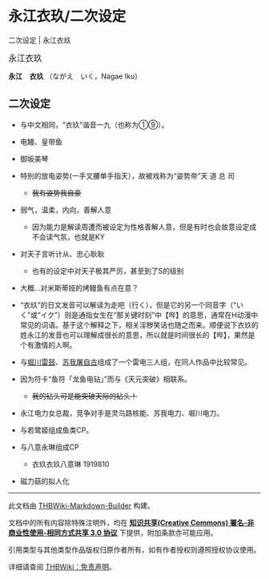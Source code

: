 # 永江衣玖/二次设定

<!-- source html: G:\repos\THBWiki-Markdown-Builder\THBWikiMarkdown\Temp\main\b\ba\ns0%3A%E6%B0%B8%E6%B1%9F%E8%A1%A3%E7%8E%96%2F%E4%BA%8C%E6%AC%A1%E8%AE%BE%E5%AE%9A.html -->

二次设定 | 永江衣玖

  
<big>永江衣玖</big>  

 **永江　衣玖** （ながえ　いく，Nagae Iku）
  

## 二次设定
- 与中文相同，“衣玖”谐音一九（也称为①⑨）。
- 电鳗、皇带鱼
- 御坂美琴
- 特别的放电姿势(一手叉腰单手指天），故被戏称为“姿势帝”天 道 总 司
  -  ~~我有姿势我自豪~~ 

- 弱气，温柔，内向，善解人意
  - 因为能力是解读周遭而被设定为性格善解人意，但是有时也会故意设定成不会读气氛，也就是KY

- 对天子言听计从、忠心耿耿
  - 也有的设定中对天子极其严厉，甚至到了S的级别

- 大概…对米斯蒂娅的烤鳗鱼有点在意？
- “衣玖”的日文发音可以解读为走吧（行く），但是它的另一个同音字（“いく”或“イク”）则是通指女生在“那关键时刻”中【哔】的意思，通常在H动漫中常见的词语。基于这个解释之下，相关淫秽笑话也随之而来。顺便说下衣玖的姓永江的发音也可以理解成很长的意思，所以就是时间很长的【哔】，果然是个有激情的人啊。
- 与[堀川雷鼓](./堀川雷鼓.md)、[苏我屠自古](./苏我屠自古.md)组成了一个雷电三人组，在同人作品中比较常见。
- 因为符卡“鱼符「龙鱼电钻」”而与《天元突破》相联系。
  -  ~~我的钻头可是能突破天际的钻头！~~ 

- 永江电力女总裁，竞争对手是灵乌路核能、苏我电力、堀川电力。
- 与若鹭姬组成鱼类CP。
- 与八意永琳组成CP
  - 衣玖衣玖八意琳 1919810

- 磁力菇的拟人化





---

此文档由 [THBWiki-Markdown-Builder](https://github.com/Delsin-Yu/THBWiki-Markdown-Builder) 构建。

文档中的所有内容除特殊注明外，均在 [**知识共享(Creative Commons) 署名-非商业性使用-相同方式共享 3.0 协议**](https://creativecommons.org/licenses/by-sa/3.0/deed.zh-hans) 下提供，附加条款亦可能应用。

引用类型与其他类型作品版权归原作者所有，如有作者授权则遵照授权协议使用。

详细请查阅 [THBWiki：免责声明](https://thbwiki.cc/THBWiki:%E5%85%8D%E8%B4%A3%E5%A3%B0%E6%98%8E)。

